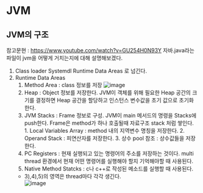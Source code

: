 # JVM
## JVM의 구조
참고문현 : https://www.youtube.com/watch?v=GU254H0N93Y
자바.java라는 파일이 jvm을 어떻게 거치는지에 대해 설명해보겠다.
1. Class loader Systemdl Runtime Data Areas 로 넘긴다.
2. Runtime Data Areas
	1) Method Area : class 정보를 저장
	![image](https://github.com/Hongmebuilding/TIL/assets/87316411/901b187f-b09c-4048-afbe-447114407806)
 	2) Heap : Object 정보를 저장한다. JVM이 객체를 위해 필요한 Heap 공간의 크기를 결정하면 Heap 공간을 할당하고 인스턴스 변수값을 초기 값으로 초기화 한다.
	3) JVM Stacks : Frame 정보로 구성. JVM이 main 메서드의 명령을 Stacks에 push한다.
		Frame은 method가 하나 호출될때 자료구조 stack 처럼 쌓인다. 
			1. Local Variables Array : method 내의 지역변수 명칭을 저장한다.
			2. Operand Stack : 피연산자를 저장한다.
			3. 상수 pool 참조 : 상수값들을 저장한다.
	4) PC Registers : 현재 실행되고 있는 명령어의 주소를 저장하는 것이다. multi thread 환경에서 현재 어떤 명령어를 실행해야 할지 기억해야할 때 사용된다.
	5) Native Method Statcks : c나 c++로 작성된 메소드를 실행할 때 사용된다.
	- 3),4),5)의 영역은 thread마다 각각 생긴다. <br>
![image](https://github.com/Hongmebuilding/TIL/assets/87316411/df789fa2-6fe1-40c3-8f13-ec2d1e99ba54)
